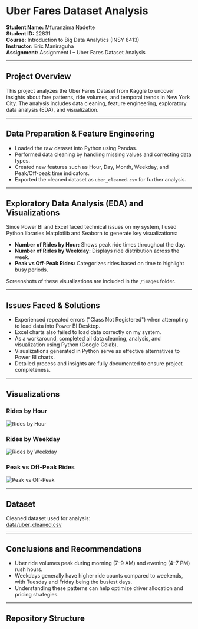 # Uber Fares Dataset Analysis

**Student Name:** Mfuranzima Nadette  
**Student ID:** 22831  
**Course:** Introduction to Big Data Analytics (INSY 8413)  
**Instructor:** Eric Maniraguha  
**Assignment:** Assignment I – Uber Fares Dataset Analysis  

---

## Project Overview

This project analyzes the Uber Fares Dataset from Kaggle to uncover insights about fare patterns, ride volumes, and temporal trends in New York City. The analysis includes data cleaning, feature engineering, exploratory data analysis (EDA), and visualization.

---

## Data Preparation & Feature Engineering

- Loaded the raw dataset into Python using Pandas.
- Performed data cleaning by handling missing values and correcting data types.
- Created new features such as Hour, Day, Month, Weekday, and Peak/Off-peak time indicators.
- Exported the cleaned dataset as `uber_cleaned.csv` for further analysis.

---

## Exploratory Data Analysis (EDA) and Visualizations

Since Power BI and Excel faced technical issues on my system, I used Python libraries Matplotlib and Seaborn to generate key visualizations:

- **Number of Rides by Hour:** Shows peak ride times throughout the day.  
- **Number of Rides by Weekday:** Displays ride distribution across the week.  
- **Peak vs Off-Peak Rides:** Categorizes rides based on time to highlight busy periods.

Screenshots of these visualizations are included in the `/images` folder.

---

## Issues Faced & Solutions

- Experienced repeated errors ("Class Not Registered") when attempting to load data into Power BI Desktop.  
- Excel charts also failed to load data correctly on my system.  
- As a workaround, completed all data cleaning, analysis, and visualization using Python (Google Colab).  
- Visualizations generated in Python serve as effective alternatives to Power BI charts.  
- Detailed process and insights are fully documented to ensure project completeness.

---

## Visualizations

### Rides by Hour  
![Rides by Hour](images/rides_by_hour.png)

### Rides by Weekday  
![Rides by Weekday](images/rides_by_weekday.png)

### Peak vs Off-Peak Rides  
![Peak vs Off-Peak](images/peak_offpeak.png)

---

## Dataset

Cleaned dataset used for analysis:  
[data/uber_cleaned.csv](data/uber_cleaned.csv)

---

## Conclusions and Recommendations

- Uber ride volumes peak during morning (7–9 AM) and evening (4–7 PM) rush hours.  
- Weekdays generally have higher ride counts compared to weekends, with Tuesday and Friday being the busiest days.  
- Understanding these patterns can help optimize driver allocation and pricing strategies.

---

## Repository Structure

